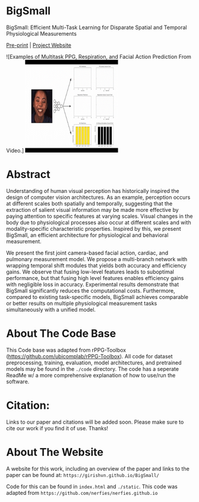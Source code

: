 # BigSmall
BigSmall: Efficient Multi-Task Learning for Disparate Spatial and Temporal Physiological Measurements

[Pre-print](https://arxiv.org/abs/2303.11573) | [Project Website](https://girishvn.github.io/BigSmall/)

![Examples of Multitask PPG, Respiration, and Facial Action Prediction From Video.] <img src="./static/videos/bigsmall_ex1.gif" width="250" height="250"/>

# Abstract
Understanding of human visual perception has historically inspired the design of computer vision 
architectures. As an example, perception occurs at different scales both spatially and temporally, 
suggesting that the extraction of salient visual information may be made more effective by paying 
attention to specific features at varying scales. Visual changes in the body due to physiological 
processes also occur at different scales and with modality-specific characteristic properties. 
Inspired by this, we present BigSmall, an efficient architecture for physiological and behavioral measurement. 

We present the first joint camera-based facial action, cardiac, and pulmonary measurement model. 
We propose a multi-branch network with wrapping temporal shift modules that yields both accuracy 
and efficiency gains. We observe that fusing low-level features leads to suboptimal performance, 
but that fusing high level features enables efficiency gains with negligible loss in accuracy. 
Experimental results demonstrate that BigSmall significantly reduces the computational costs. 
Furthermore, compared to existing task-specific models, BigSmall achieves comparable or better 
results on multiple physiological measurement tasks simultaneously with a unified model.



# About The Code Base
This Code base was adapted from rPPG-Toolbox (https://github.com/ubicomplab/rPPG-Toolbox). All code for dataset preprocessing, training, evaluation, model architectures, and pretrained models may be found in the `./code` directory.
The code has a seperate ReadMe w/ a more comprehensive explanation of how to use/run the software. 



# Citation: 
Links to our paper and citations will be added soon. Please make sure to cite our work if you find it of use. Thanks!



# About The Website
A website for this work, including an overview of the paper and links to the paper can be found at: 
`https://girishvn.github.io/BigSmall/`

Code for this can be found in `index.html` and `./static`. This code was adapted from 
`https://github.com/nerfies/nerfies.github.io`



